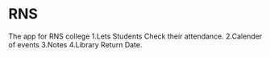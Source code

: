 # RNS
The app for RNS college
1.Lets Students Check their attendance.
2.Calender of events
3.Notes
4.Library Return Date.
